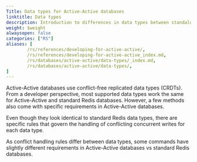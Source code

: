 ```yaml
---
Title: Data types for Active-Active databases
linktitle: Data types
description: Introduction to differences in data types between standalone and Active-Active Redis databases.
weight: $weight
alwaysopen: false
categories: ["RS"]
aliases: [
        /rs/references/developing-for-active-active/,
        /rs/references/developing-for-active-active_index.md,
        /rs/databases/active-active/data-types/_index.md,
        /rs/databases/active-active/data-types/,
]
---
```



Active-Active databases use conflict-free replicated data types (CRDTs). From a developer perspective, most supported data types work the same for Active-Active and standard Redis databases. However, a few methods also come with specific requirements in Active-Active databases.

Even though they look identical to standard Redis data types, there are specific rules that govern the handling of
conflicting concurrent writes for each data type.

As conflict handling rules differ between data types, some commands have slightly different requirements in Active-Active databases vs standard Redis databases.

